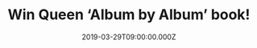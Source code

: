 ---
campaign-uuid: "c-2b0c58db-2f80-43dd-89f2-02f307acc755"
type: "Competition"
category: "Gifts"
date: "2019-03-29T09:00:00.000Z"
end-date: "2019-04-29T23:59:00.000Z"
disable-form: false
is_promoted: false
has_entry_page: true
title: "Win Queen ‘Album by Album’ book!"
competition-description: "<p>Formed in 1970, Queen went on to become one of the most\
  \ popular and most successful rock bands of all time. In this new Album by Album\
  \ series, rock journalist, Martin Popoff, convenes a cast of 19 Queen experts and\
  \ super fans to discuss all 15 of the band’s studio albums. We are giving away a\
  \ copy of Queen ‘Album by Album’ book to one of our lucky members.</p>\n<p>Are you\
  \ their biggest fan? Click below for a chance to win.</p>\n"
hero-header: "Win Queen ‘Album by Album’ book!"
terms-confirmation: "N/A"
banner-img: "https://assets.expresslyapp.com/asset-7ffde3bd-f855-4d15-ae1a-fab7d4ab322b.jpg"
logo-left-href: "aaa.nme.com"
logo-left-image: "https://assets.expresslyapp.com/asset-c82b3d2c-626a-4fff-bc91-b48ebcc2e381.jpg"
logo-left-title: "NME AAA"
bg-image-hero: "https://assets.expresslyapp.com/asset-2092f755-596b-4e0b-a57d-dc7995dd8520.jpg"
bg-image-first: "https://assets.expresslyapp.com/asset-30562013-043b-48c2-9bad-d5fa44713374.jpg"
section1-content: "<p>Panelists include Queen experts, rock journalists, musicians,\
  \ and record industry figures get together to discuss Queen’s albums.The results\
  \ are freewheeling discussions delving into the individual songs, the circumstances\
  \ that surrounded the recording of each album, the band and contemporary rock contexts\
  \ into which they were released, and more.</p>\n<p>The Album by Album series is\
  \ a unique approach to the rock bio, injecting the varied voices of several contributors.\
  \ The results have even the most diehard fans rushing back to their MP3 players\
  \ (or turntables) to confirm the details and opinions expressed. If you want to\
  \ know everything about Queen and the magic behind every album, think no more and\
  \ enter the form below for a chance to win it now!</p>\n"
entry-title: "Win Queen ‘Album by Album’ book!"
entry-content: "<p>Enter the draw to win  Queen ‘Album by Album’ book by entering\
  \ below before 23:59 on 29th of April 2019.</p>\n"
has-winner: false
prize-description: "Queen ‘Album by Album’ book."
special-conditions: "Multiple entries are allowed up to one every day.\r\nThis competition\
  \ is also available on: https://aaa.nme.com/competitions/\r\nqueen-album-by-album-book-giveaway"
country-restrictions:
- "GB"
---